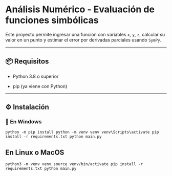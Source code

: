 
# Análisis Numérico - Evaluación de funciones simbólicas

Este proyecto permite ingresar una función con variables `x`, `y`, `z`, calcular su valor en un punto y estimar el error por derivadas parciales usando `SymPy`.

---

## 📦 Requisitos

- Python 3.8 o superior

- pip (ya viene con Python)

---

## ⚙️ Instalación

### 🔵 En Windows
` python -m pip install
python -m venv venv
venv\Scripts\activate
pip install -r requirements.txt
python main.py `

## En Linux o MacOS
` python3 -m venv venv
source venv/bin/activate
pip install -r requirements.txt
python main.py `
